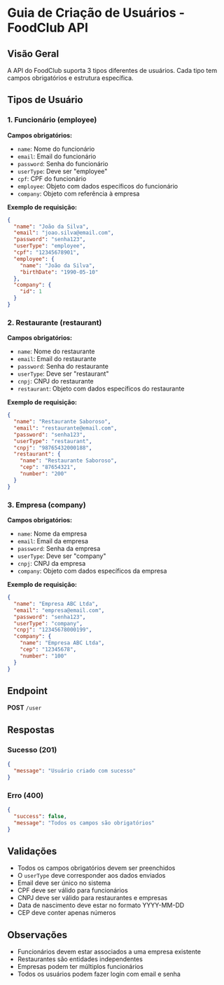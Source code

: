 # Guia de Criação de Usuários - FoodClub API

## Visão Geral

A API do FoodClub suporta 3 tipos diferentes de usuários. Cada tipo tem campos obrigatórios e estrutura específica.

## Tipos de Usuário

### 1. Funcionário (employee)

**Campos obrigatórios:**
- `name`: Nome do funcionário
- `email`: Email do funcionário
- `password`: Senha do funcionário
- `userType`: Deve ser "employee"
- `cpf`: CPF do funcionário
- `employee`: Objeto com dados específicos do funcionário
- `company`: Objeto com referência à empresa

**Exemplo de requisição:**
```json
{
  "name": "João da Silva",
  "email": "joao.silva@email.com",
  "password": "senha123",
  "userType": "employee",
  "cpf": "12345678901",
  "employee": {
    "name": "João da Silva",
    "birthDate": "1990-05-10"
  },
  "company": {
    "id": 1
  }
}
```

### 2. Restaurante (restaurant)

**Campos obrigatórios:**
- `name`: Nome do restaurante
- `email`: Email do restaurante
- `password`: Senha do restaurante
- `userType`: Deve ser "restaurant"
- `cnpj`: CNPJ do restaurante
- `restaurant`: Objeto com dados específicos do restaurante

**Exemplo de requisição:**
```json
{
  "name": "Restaurante Saboroso",
  "email": "restaurante@email.com",
  "password": "senha123",
  "userType": "restaurant",
  "cnpj": "98765432000188",
  "restaurant": {
    "name": "Restaurante Saboroso",
    "cep": "87654321",
    "number": "200"
  }
}
```

### 3. Empresa (company)

**Campos obrigatórios:**
- `name`: Nome da empresa
- `email`: Email da empresa
- `password`: Senha da empresa
- `userType`: Deve ser "company"
- `cnpj`: CNPJ da empresa
- `company`: Objeto com dados específicos da empresa

**Exemplo de requisição:**
```json
{
  "name": "Empresa ABC Ltda",
  "email": "empresa@email.com",
  "password": "senha123",
  "userType": "company",
  "cnpj": "12345678000199",
  "company": {
    "name": "Empresa ABC Ltda",
    "cep": "12345678",
    "number": "100"
  }
}
```

## Endpoint

**POST** `/user`

## Respostas

### Sucesso (201)
```json
{
  "message": "Usuário criado com sucesso"
}
```

### Erro (400)
```json
{
  "success": false,
  "message": "Todos os campos são obrigatórios"
}
```

## Validações

- Todos os campos obrigatórios devem ser preenchidos
- O `userType` deve corresponder aos dados enviados
- Email deve ser único no sistema
- CPF deve ser válido para funcionários
- CNPJ deve ser válido para restaurantes e empresas
- Data de nascimento deve estar no formato YYYY-MM-DD
- CEP deve conter apenas números

## Observações

- Funcionários devem estar associados a uma empresa existente
- Restaurantes são entidades independentes
- Empresas podem ter múltiplos funcionários
- Todos os usuários podem fazer login com email e senha 